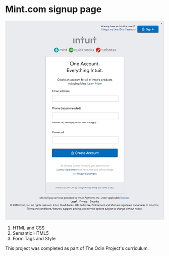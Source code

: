 # Mint.com signup page

![screenshot](mint_screenshot.jpg)

1. HTML and CSS
2. Semantic HTML5
3. Form Tags and Style

This project was completed as part of The Odin Project's curriculum.
